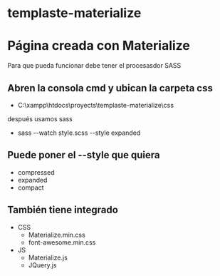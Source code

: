 templaste-materialize
==============================

# Página creada con Materialize



Para que pueda funcionar debe tener el procesasdor SASS 

Abren la consola cmd y ubican la carpeta css
-

- C:\xampp\htdocs\proyects\templaste-materialize\css

después usamos sass 

- sass --watch style.scss --style expanded 

Puede poner el --style que quiera
-
- compressed 
- expanded
- compact


También tiene integrado 
 - 
- CSS
  - Materialize.min.css
  - font-awesome.min.css
- JS
  - Materialize.js
  - JQuery.js 

